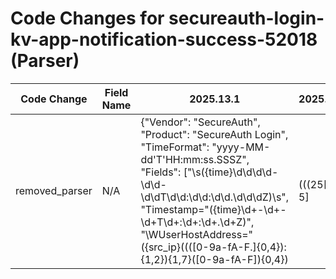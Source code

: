 # Code Changes for secureauth-login-kv-app-notification-success-52018 (Parser)

| Code Change | Field Name | 2025.13.1 | 2025.14.1 |
|-------------|------------|-----------|------------|
| removed_parser | N/A | {"Vendor": "SecureAuth", "Product": "SecureAuth Login", "TimeFormat": "yyyy-MM-dd'T'HH:mm:ss.SSSZ", "Fields": ["\s({time}\d\d\d\d-\d\d-\d\dT\d\d:\d\d:\d\d\.\d\d\dZ)\s", "Timestamp=\"({time}\d+-\d+-\d+T\d+:\d+:\d+.\d+Z)", "\WUserHostAddress=\"({src_ip}((([0-9a-fA-F.]{0,4}):{1,2}){1,7}([0-9a-fA-F]){0,4})|(((25[0-5]|(2[0-4]|1\d|[0-9]|)\d)\.?\b){4}))(:({src_port}\d+))?", "\WRealm=\"({realm}[^\"]+)", "\WAppliance=\"({host}({dest_host}[\w\-.]+))", "\WHostName=\"({host}[\w\-.]+)\"", "\WUserID=\"(({email_address}[^@\"]+@[^\.\"]+\.[^\"]+)|({user}[\w\.\-\!\#\^\~]{1,40}\$?))\"", "\WPriority=\"({priority}\d+)", "\WEventID=\"({event_code}\d+)", "UserAgent=\"(?:-|Mozilla\/.+({os}iOS|Android|BlackBerry|Windows Phone|BeOS|(?:X|x)11|(?:W|w)indows|(?:L|l)inux|(?:M|m)acintosh|(?:D|d)arwin).+?({browser}Chrome|Safari|Opera|(?:F|f)irefox|MSIE|Trident))", "UserAgent=\"({user_agent}[^\"]+)\"", "\WEventID=\"[^\]]*?\]\s({additional_info}[^\"]+)\s*\"*$", "Message=\"\s*({additional_info}[^\"]+)\s*\"", "\WCategory=\"({category}[^\"]+)\""], "Name": "secureauth-login-kv-app-notification-success-52018", "ParserVersion": "v1.0.0", "Conditions": ["EventID=\"52018\"", "ApplianceID=", "Realm=", "RequestID=\"", "UserHostAddress="]} | N/A |